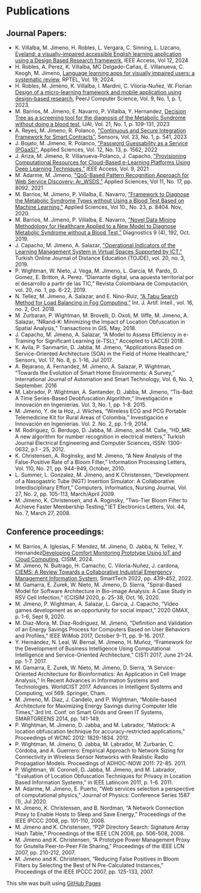 # Publications

## Journal Papers:

- K. Villalba, M. Jimeno, H. Robles, L. Vergara, C. Sinning, L. Lizcano, [Eyeland: a visually-impaired accessible English learning application using a Design Based Research framework](https://ieeexplore.ieee.org/abstract/document/10637399), IEEE Access, Vol 12, 2024
- H. Robles, A. Perez, K. Villalba, MC Delgado-Cañas, E. Villanueva, C. Keogh, M. Jimeno, [Language learning apps for visually impaired users: a systematic review](https://rptel.apsce.net/index.php/RPTEL/article/view/2024-19012), RPTEL, Vol. 19, 2024.
- H. Robles, M. Jimeno, K. Villalba, I. Mardini, C. Viloria-Nuñez, W. Florian [Design of a micro-learning framework and mobile application using design-based research](https://peerj.com/articles/cs-1223/), PeerJ Computer Science, Vol. 9, No. 1, p. 1, 2023.
- M. Barrios, M. Jimeno, E. Navarro, P. Villalba, Y. Hernandez, [Decision Tree as a screening tool for the diagnosis of the Metabolic Syndrome without doing a blood test](http://www.ceser.in/ceserp/index.php/ijai/article/view/6915), IJAI, Vol. 21, No. 1, p. 109-131, 2023
- A. Reyes, M. Jimeno, R. Polanco, ["Continuous and Secure Integration Framework for Smart Contracts"](https://www.mdpi.com/1424-8220/23/1/541), Sensors, Vol. 23, No. 1, p. 541, 2023
- J. Bojato, M. Jimeno, R. Polanco, ["Password Guessability as a Service (PGaaS)"](https://www.mdpi.com/2076-3417/12/3/1562), Applied Sciences, Vol. 12, No. 13, p. 1562, 2022 
- J. Ariza, M. Jimeno, R. Villanueva-Polanco, J. Capacho, ["Provisioning Computational Resources for Cloud-Based e-Learning Platforms Using Deep Learning Techniques,"](https://ieeexplore.ieee.org/document/9459736) IEEE Access, Vol. 9, 2021 
- M. Adarme, M. Jimeno, ["QoS-Based Pattern Recognition Approach for Web Service Discovery: Ar_WSDS,"](https://www.mdpi.com/2076-3417/11/17/8092) Applied Sciences, Vol 11, No. 17, pp. 8092. 2021 
- M. Barrios, M. Jimeno, P. Villalba, E. Navarro, ["Framework to Diagnose the Metabolic Syndrome Types without Using a Blood Test Based on Machine Learning,"](https://www.mdpi.com/2076-3417/10/23/8404) Applied Sciences, Vol 10., No. 23, p. 8404. Nov, 2020. 
- M. Barrios, M. Jimeno, P. Villalba, E. Navarro, ["Novel Data Mining Methodology for Healthcare Applied to a New Model to Diagnose Metabolic Syndrome without a Blood Test,"](https://www.mdpi.com/2075-4418/9/4/192/htm) Diagnostics 9 (4), 192, Oct. 2019. 
- J. Capacho, M. Jimeno, A. Salazar, ["Operational Indicators of the Learning Management System in Virtual Spaces Supported by ICT."](https://dergipark.org.tr/en/pub/tojde/issue/47406/601907) Turkish Online Journal of Distance Education (TOJDE), vol. 20, no. 3, 2019. 
- P. Wightman, W. Nieto, J. Vega, M. Jimeno, L. Garcia, M. Pardo, D. Gomez, E. Britton, A. Perez. “Diamante digital, una apuesta territorial por el desarrollo a partir de las TIC,” Revista Colombiana de Computación, vol. 20, no. 1, pp. 6-22, 2019.  
- N. Tellez, M. Jimeno, A. Salazar, and E. Nino-Ruiz, [“A Tabu Search Method for Load Balancing in Fog Computing,”](http://www.ceser.in/ceserp/index.php/ijai/article/view/5759) Int. J. Artif. Intell., vol. 16, no. 2, Oct. 2018. 
- M. Zurbaran, P. Wightman, M. Brovelli, D. Oxoli, M. Iliffe, M. Jimeno, A. Salazar, “NRand-K: Minimizing the Impact of Location Obfuscation in Spatial Analysis,” Transactions in GIS, May, 2018.  
- J. Capacho, M. Jimeno, A. Salazar, “A Model to Assess Efficiency in e-Training for Significant Learning (e-TSL),” Accepted to LACCEI 2018. 
- K. Avila, P. Sanmartin, D. Jabba, M. Jimeno, "Applications Based on Service-Oriented Architecture (SOA) in the Field of Home Healthcare," Sensors, Vol. 17, No. 8, p. 1-16, Jul 2017. 
- A. Bejarano, A. Fernandez, M. Jimeno, A. Salazar, P. Wightman, “Towards the Evolution of Smart Home Environments: A Survey,” International Journal of Automation and Smart Technology, Vol. 6, No. 3, September. 2016 
- M. Labrador, P. Wightman, A. Santander, D. Jabba, M. Jimeno, “Tis-Bad: A Time Series-Based Deobfuscation Algorithm,” Investigación e Innovación en Ingenierías. Vol. 3, No. 1, pp. 1-8. 2015. 
- M. Jimeno, Y. de la Hoz, J. Wilches, “Wireless ECG and PCG Portable Telemedicine Kit for Rural Areas of Colombia,” Investigación e Innovación en Ingenierías. Vol. 2. No. 2, pp. 1-9, 2014. 
- M. Rodriguez, G. Berdugo, D. Jabba, M. Jimeno, and M. Calle, “HD_MR: A new algorithm for number recognition in electrical meters,” Turkish Journal Electrical Engineering and Computer Sciences, ISSN: 1300-0632, p.1 - 25, 2012. 
- K. Christensen, A. Roginsky, and M. Jimeno, “A New Analysis of the False-Positive Rate of a Bloom Filter,” Information Processing Letters, Vol. 110, No. 21, pp. 944-949, October, 2010. 
- L. Summer, L. Gonzalez, M. Jimeno, and K Christensen, “Development of a Nasogastric Tube (NGT) Insertion Simulator: A Collaborative Interdisciplinary Effort,” Computers, Informatics, Nursing Journal, Vol. 27, No. 2, pp. 105-113, March/April 2009. 
- M. Jimeno, K. Christensen, and A. Roginsky, “Two-Tier Bloom Filter to Achieve Faster Membership Testing,” IET Electronics Letters, Vol. 44, No. 7, March 27, 2008. 

## Conference proceedings:

- M. Barrios, A. Iglesias, F. Mendez, M. Jimeno, D. Jabba, N. Tellez, Y. Hernandez[Developing Comfort Monitoring Prototype Using IoT and Cloud Computing](https://link.springer.com/chapter/10.1007/978-3-031-71115-2_8), CISIM, 2024.
- M. Jimeno, N. Buitrago, H. Camacho, C. Viloria-Nuñez, J. cardona, [CIEMS: A Review Towards a Collaborative Industrial Emergency Management Information System](https://link.springer.com/chapter/10.1007/978-3-031-32213-6_32), SmartTech 2022, pp. 439-452, 2022.
- M. Gamarra, E. Zurek, W. Nieto, M. Jimeno, D. Sierra, "Spiral-Based Model for Software Architecture in Bio-image Analysis: A Case Study in RSV Cell Infection," ICCISIM 2020, p. 25-38, Oct. 16, 2020. 
- M. Jimeno, P. Wightman, A. Salazar, L. Garcia, J. Capacho, "Video games development as an opportunity for social impact," 2020 GMAX, p. 1-6, Sept 9, 2020.
- M. Diaz-Mora, M. Diaz-Rodriguez, M. Jimeno, "Definition and Validation of an Energy Savings Process for Computers Based on User Behaviors and Profiles," IEEE WiMob 2017, October 9-11, pp. 9-16. 2017. 
- Y. Hernández, N. Leal, W. Bernal, M. Jimeno, H. Muñoz, “Framework for the Development of Business Intelligence Using Computational Intelligence and Service-Oriented Architecture,” CISTI 2017, June 21-24. pp. 1-7. 2017. 
- M. Gamarra, E. Zurek, W. Nieto, M. Jimeno, D. Sierra, “A Service-Oriented Architecture for Bioinformatics: An Application in Cell Image Analysis,” In Recent Advances in Information Systems and Technologies. WorldCIST 2017. Advances in Intelligent Systems and Computing, vol 569. Springer, Cham. 
- M. Jimeno, M. Diaz, J. Candelo, and P. Wightman, “Mobile-based Architecture for Maximizing Energy Savings during Computer Idle Times,” 3rd Int. Conf. on Smart Grids and Green IT Systems, SMARTGREENS 2014, pp. 141-149. 
- P. Wightman, M. Jimeno, D. Jabba, and M. Labrador, “Matlock: A location obfuscation technique for accuracy-restricted applications,” Proceedings of WCNC 2012: 1829-1834. 2012. 
- P. Wightman, M. Jimeno, D. Jabba, M. Labrador, M. Zurbarán, C. Córdoba, and A. Guerrero: Empirical Approach to Network Sizing for Connectivity in Wireless Sensor Networks with Realistic Radio Propagation Models. Proceedings of ADHOC-NOW 2011: 72-85. 2011. 
- P. Wightman, W. Coronell, D. Jabba, M. Jimeno, and M. Labrador, "Evaluation of Location Obfuscation Techniques for Privacy in Location Based Information Systems," in IEEE Latincom 2011, p. 1-6. 2011.  
- M. Adarme, M. Jimeno, E. Puerto, "Web services selection a perspective of computational physics," Journal of Physics: Conference Series 1587 (1), Jul 2020. 
- M. Jimeno, K. Christensen, and B. Nordman, “A Network Connection Proxy to Enable Hosts to Sleep and Save Energy,” Proceedings of the IEEE IPCCC 2008, pp. 101-110, 2008. 
- M. Jimeno and K. Christensen, “P2P Directory Search: Signature Array Hash Table,” Proceedings of the IEEE LCN 2008, pp. 506-508, 2008.  
- M. Jimeno and K. Christensen, “A Prototype Power Management Proxy for Gnutella Peer-to-Peer File Sharing,” Proceedings of the IEEE LCN 2007, pp. 210-212, 2007. 
- M. Jimeno and K. Christensen, “Reducing False Positives in Bloom Filters by Selecting the Best of N Pre-Calculated Instances,” Proceedings of the IEEE IPCCC 2007, pp. 125-133, 2007. 

This site was built using [GitHub Pages](https://pages.github.com/)
